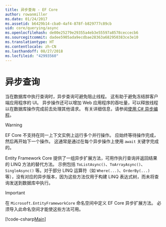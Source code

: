 ```yaml
---
title: 异步查询 - EF Core
author: rowanmiller
ms.date: 01/24/2017
ms.assetid: b6429b14-cba0-4af4-878f-b829777c89cb
uid: core/querying/async
ms.openlocfilehash: de00e25279e29355a4eb3e55597a8578ceccecb6
ms.sourcegitcommit: dadee5905ada9ecdbae28363a682950383ce3e10
ms.translationtype: HT
ms.contentlocale: zh-CN
ms.lasthandoff: 08/27/2018
ms.locfileid: "42993560"
---
```

# <a name="asynchronous-queries"></a>异步查询

当在数据库中执行查询时，异步查询可避免阻止线程。 这有助于避免冻结胖客户端应用程序的 UI。 异步操作还可以增加 Web 应用程序的吞吐量，可以释放线程以在数据库操作完成前去处理其他请求。 有关详细信息，请参阅[使用 C# 异步编程](https://docs.microsoft.com/dotnet/csharp/async)。

> [!WARNING]  
> EF Core 不支持在同一上下文实例上运行多个并行操作。 应始终等待操作完成，然后再开始下一个操作。 这通常是通过在每个异步操作上使用 `await` 关键字完成的。

Entity Framework Core 提供了一组异步扩展方法，可用作执行查询并返回结果的 LINQ 方法的替代方法。 示例包括 `ToListAsync()`、`ToArrayAsync()`、`SingleAsync()` 等。对于部分 LINQ 运算符（如 `Where(...)`、`OrderBy(...)` 等），没有对应的异步版本，因为这些方法仅用于构建 LINQ 表达式树，而未将查询发送到数据库中执行。

> [!IMPORTANT]  
> 在 `Microsoft.EntityFrameworkCore` 命名空间中定义 EF Core 异步扩展方法。 必须导入此命名空间才能使这些方法可用。

[!code-csharp[Main](../../../samples/core/Querying/Querying/Async/Sample.cs#Sample)]
